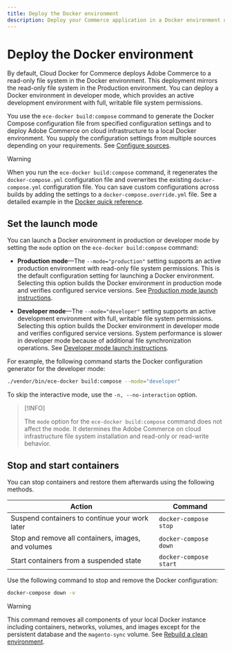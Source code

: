 ```yaml
---
title: Deploy the Docker environment
description: Deploy your Commerce application in a Docker environment designed for Production preview and testing or for Developer activities.
---
```


# Deploy the Docker environment

By default, Cloud Docker for Commerce deploys Adobe Commerce to a read-only file system in the Docker environment. This deployment mirrors the read-only file system in the Production environment. You can deploy a Docker environment in developer mode, which provides an active development environment with full, writable file system permissions.

You use the `ece-docker build:compose` command to generate the Docker Compose configuration file from specified configuration settings and to deploy Adobe Commerce on cloud infrastructure to a local Docker environment. You supply the configuration settings from multiple sources depending on your requirements. See [Configure sources](configuration-sources.md).

>[!WARNING]
>
>When you run the `ece-docker build:compose` command, it regenerates the `docker-compose.yml` configuration file and overwrites the existing `docker-compose.yml` configuration file. You can save custom configurations across builds by adding the settings to a `docker-compose.override.yml` file. See a detailed example in the [Docker quick reference](docker-quick-reference.md).

## Set the launch mode

You can launch a Docker environment in production or developer mode by setting the `mode` option on the `ece-docker build:compose` command:

-  **Production mode**—The `--mode="production"` setting supports an active production environment with read-only file system permissions. This is the default configuration setting for launching a Docker environment. Selecting this option builds the Docker environment in production mode and verifies configured service versions. See [Production mode launch instructions](production-mode.md).

-  **Developer mode**—The `--mode="developer"` setting supports an active development environment with full, writable file system permissions. Selecting this option builds the Docker environment in developer mode and verifies configured service versions. System performance is slower in developer mode because of additional file synchronization operations. See [Developer mode launch instructions](developer-mode.md).

For example, the following command starts the Docker configuration generator for the developer mode:

```bash
./vendor/bin/ece-docker build:compose --mode="developer"
```

To skip the interactive mode, use the `-n, --no-interaction` option.

>[!INFO]
>
>The `mode` option for the `ece-docker build:compose` command does not affect the mode. It determines the Adobe Commerce on cloud infrastructure file system installation and read-only or read-write behavior.

## Stop and start containers

You can stop containers and restore them afterwards using the following methods.

Action | Command
------ | -------
Suspend containers to continue your work later | `docker-compose stop`
Stop and remove all containers, images, and volumes | `docker-compose down`
Start containers from a suspended state | `docker-compose start`

Use the following command to stop and remove the Docker configuration:

   ```bash
   docker-compose down -v
   ```

>[!WARNING]
>
>This command removes all components of your local Docker instance including containers, networks, volumes, and images except for the persistent database and the `magento-sync` volume. See [Rebuild a clean environment](containers.md#rebuild-a-clean-environment).
